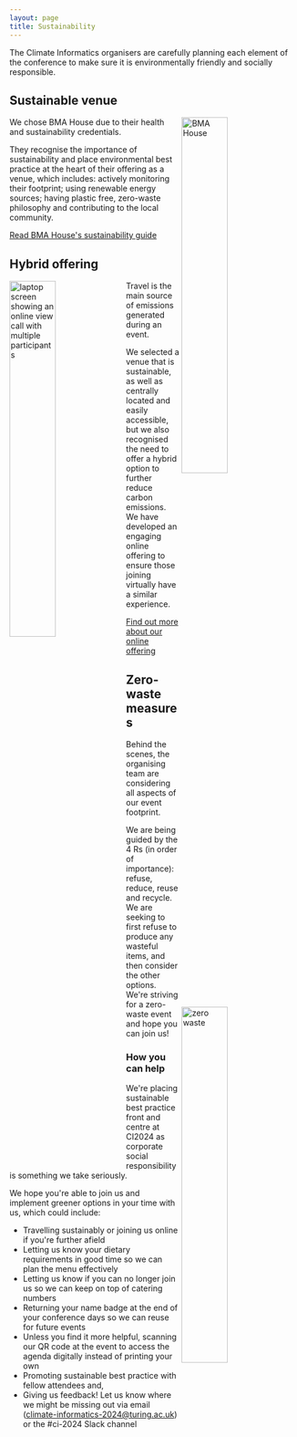 ```yaml
---
layout: page
title: Sustainability
---
```



The Climate Informatics organisers are carefully planning each element of the conference to make sure it is environmentally friendly and socially responsible.



## Sustainable venue
<img align="right" src="../img/bma-1-optimised-modified.png" alt="BMA House" width="40%">

We chose BMA House due to their health and sustainability credentials.

They recognise the importance of sustainability and place environmental best practice at the heart of their offering as a venue, which includes: actively monitoring their footprint; using renewable energy sources; having plastic free, zero-waste philosophy and contributing to the local community.

[Read BMA House's sustainability guide](https://bmahouse.org.uk/wp-content/uploads/2023/09/BMA-House-Sustainable-events-guide.pdf)


## Hybrid offering
<img align="left" src="../img/chris-montgomery-smgtvepind4-unsplash-modified.png" alt="laptop screen showing an online view call with multiple participants" width="40%">

Travel is the main source of emissions generated during an event.

We selected a venue that is sustainable, as well as centrally located and easily accessible, but we also recognised the need to offer a hybrid option to further reduce carbon emissions. We have developed an engaging online offering to ensure those joining virtually have a similar experience.

[Find out more about our online offering](../online-participation)

## Zero-waste measures
<img align="right" src="../img/jennifer-griffin-z7jwtvfveem-unsplash-modified.png" alt="zero waste" width="40%">

Behind the scenes, the organising team are considering all aspects of our event footprint.

We are being guided by the 4 Rs (in order of importance): refuse, reduce, reuse and recycle. We are seeking to first refuse to produce any wasteful items, and then consider the other options. We're striving for a zero-waste event and hope you can join us!

### How you can help

We're placing sustainable best practice front and centre at CI2024 as corporate social responsibility is something we take seriously.

We hope you're able to join us and implement greener options in your time with us, which could include:

- Travelling sustainably or joining us online if you're further afield
- Letting us know your dietary requirements in good time so we can plan the menu effectively
- Letting us know if you can no longer join us so we can keep on top of catering numbers
- Returning your name badge at the end of your conference days so we can reuse for future events
- Unless you find it more helpful, scanning our QR code at the event to access the agenda digitally instead of printing your own
- Promoting sustainable best practice with fellow attendees and,
- Giving us feedback! Let us know where we might be missing out via email (climate-informatics-2024@turing.ac.uk) or the #ci-2024 Slack channel
